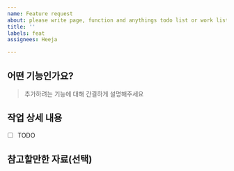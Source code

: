 ```yaml
---
name: Feature request
about: please write page, function and anythings todo list or work list
title: ''
labels: feat
assignees: Heeja

---
```


## 어떤 기능인가요?

> 추가하려는 기능에 대해 간결하게 설명해주세요

## 작업 상세 내용

- [ ] TODO

## 참고할만한 자료(선택)
